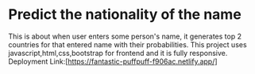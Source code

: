 # Predict the nationality of the name

This is about when user enters some person's name, it generates top 2 countries for that entered name with their probabilities. This project uses javascript,html,css,bootstrap for frontend and it is fully responsive.
Deployment Link:[https://fantastic-puffpuff-f906ac.netlify.app/]
